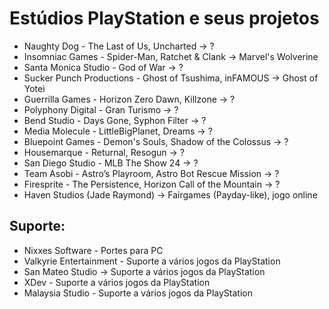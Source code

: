 # Estúdios PlayStation e seus projetos

- Naughty Dog - The Last of Us, Uncharted -> ?
- Insomniac Games - Spider-Man, Ratchet & Clank -> Marvel's Wolverine
- Santa Monica Studio - God of War -> ?
- Sucker Punch Productions - Ghost of Tsushima, inFAMOUS -> Ghost of Yotei
- Guerrilla Games - Horizon Zero Dawn, Killzone -> ?
- Polyphony Digital - Gran Turismo -> ?
- Bend Studio - Days Gone, Syphon Filter -> ?
- Media Molecule - LittleBigPlanet, Dreams -> ?
- Bluepoint Games - Demon's Souls, Shadow of the Colossus -> ?
- Housemarque - Returnal, Resogun -> ?
- San Diego Studio - MLB The Show 24 -> ?
- Team Asobi - Astro’s Playroom, Astro Bot Rescue Mission -> ?
- Firesprite - The Persistence, Horizon Call of the Mountain -> ?
- Haven Studios (Jade Raymond) -> Fairgames (Payday-like), jogo online

## Suporte:

- Nixxes Software - Portes para PC
- Valkyrie Entertainment - Suporte a vários jogos da PlayStation
- San Mateo Studio -> Suporte a vários jogos da PlayStation
- XDev - Suporte a vários jogos da PlayStation
- Malaysia Studio - Suporte a vários jogos da PlayStation